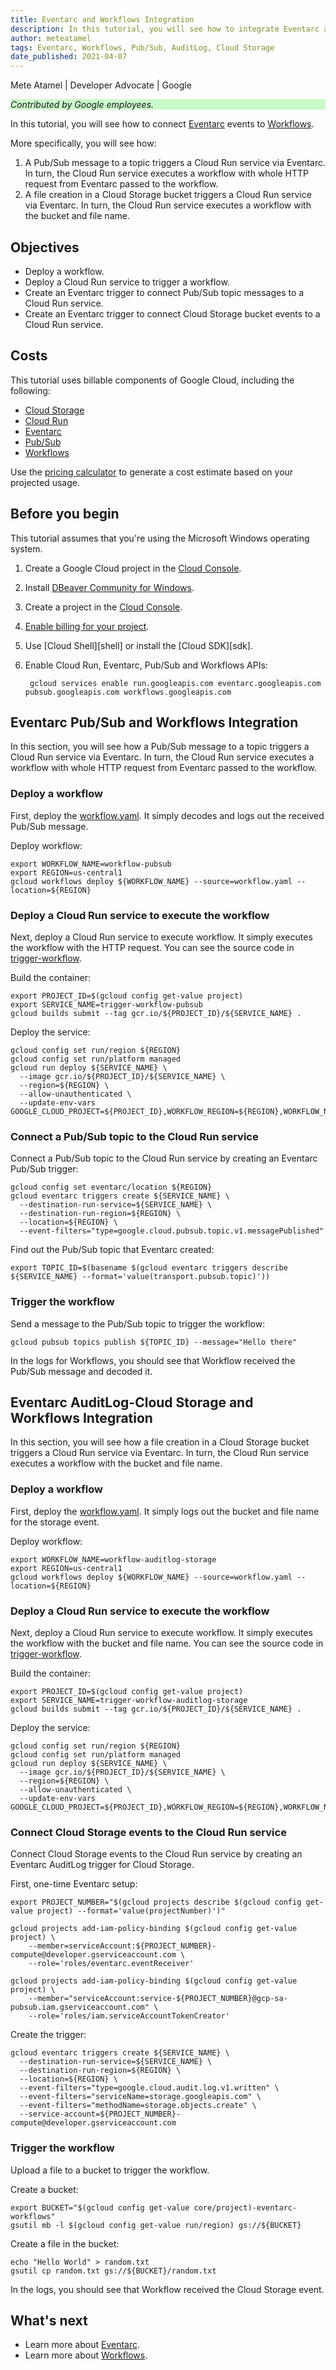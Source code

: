```yaml
---
title: Eventarc and Workflows Integration
description: In this tutorial, you will see how to integrate Eventarc and Worklows
author: meteatamel
tags: Eventarc, Workflows, Pub/Sub, AuditLog, Cloud Storage
date_published: 2021-04-07
---
```


Mete Atamel | Developer Advocate | Google

<p style="background-color:#CAFACA;"><i>Contributed by Google employees.</i></p>

In this tutorial, you will see how to connect
[Eventarc](https://cloud.google.com/eventarc/docs) events to
[Workflows](https://cloud.google.com/workflows/docs).

More specifically, you will see how:

1. A Pub/Sub message to a topic triggers a Cloud Run service via Eventarc.
   In turn, the Cloud Run service executes a workflow with whole HTTP request
   from Eventarc passed to the workflow.
2. A file creation in a Cloud Storage bucket triggers a Cloud Run service
   via Eventarc. In turn, the Cloud Run service executes a workflow with the
   bucket and file name.

## Objectives

* Deploy a workflow.
* Deploy a Cloud Run service to trigger a workflow.
* Create an Eventarc trigger to connect Pub/Sub topic messages to a Cloud Run service.
* Create an Eventarc trigger to connect Cloud Storage bucket events to a Cloud Run service.

## Costs

This tutorial uses billable components of Google Cloud, including the following:

* [Cloud Storage](https://cloud.google.com/storage)
* [Cloud Run](https://cloud.google.com/run)
* [Eventarc](https://cloud.google.com/eventarc)
* [Pub/Sub](https://cloud.google.com/pubsub)
* [Workflows](https://cloud.google.com/workflows)

Use the [pricing calculator](https://cloud.google.com/products/calculator) to
generate a cost estimate based on your projected usage.

## Before you begin

This tutorial assumes that you're using the Microsoft Windows operating system.

1. Create a Google Cloud project in the [Cloud Console](https://console.cloud.google.com/).
1. Install [DBeaver Community for Windows](https://dbeaver.io/download/).

1. Create a project in the [Cloud Console](https://console.cloud.google.com/).
1. [Enable billing for your project](https://cloud.google.com/billing/docs/how-to/modify-project).
1. Use [Cloud Shell][shell] or install the [Cloud SDK][sdk].
1. Enable Cloud Run, Eventarc, Pub/Sub and Workflows APIs:

        gcloud services enable run.googleapis.com eventarc.googleapis.com pubsub.googleapis.com workflows.googleapis.com

## Eventarc Pub/Sub and Workflows Integration

In this section, you will see how a Pub/Sub message to a topic triggers a
Cloud Run service via Eventarc. In turn, the Cloud Run service executes a
workflow with whole HTTP request from Eventarc passed to the workflow.

### Deploy a workflow

First, deploy the [workflow.yaml](eventarc-pubsub/workflow.yaml). It simply
decodes and logs out the received Pub/Sub message.

Deploy workflow:

    export WORKFLOW_NAME=workflow-pubsub
    export REGION=us-central1
    gcloud workflows deploy ${WORKFLOW_NAME} --source=workflow.yaml --location=${REGION}

### Deploy a Cloud Run service to execute the workflow

Next, deploy a Cloud Run service to execute workflow. It simply executes the
workflow with the HTTP request. You can see the source code in
[trigger-workflow](eventarc-pubsub/trigger-workflow).

Build the container:

    export PROJECT_ID=$(gcloud config get-value project)
    export SERVICE_NAME=trigger-workflow-pubsub
    gcloud builds submit --tag gcr.io/${PROJECT_ID}/${SERVICE_NAME} .

Deploy the service:

    gcloud config set run/region ${REGION}
    gcloud config set run/platform managed
    gcloud run deploy ${SERVICE_NAME} \
      --image gcr.io/${PROJECT_ID}/${SERVICE_NAME} \
      --region=${REGION} \
      --allow-unauthenticated \
      --update-env-vars GOOGLE_CLOUD_PROJECT=${PROJECT_ID},WORKFLOW_REGION=${REGION},WORKFLOW_NAME=${WORKFLOW_NAME}

### Connect a Pub/Sub topic to the Cloud Run service

Connect a Pub/Sub topic to the Cloud Run service by creating an Eventarc Pub/Sub
trigger:

    gcloud config set eventarc/location ${REGION}
    gcloud eventarc triggers create ${SERVICE_NAME} \
      --destination-run-service=${SERVICE_NAME} \
      --destination-run-region=${REGION} \
      --location=${REGION} \
      --event-filters="type=google.cloud.pubsub.topic.v1.messagePublished"

Find out the Pub/Sub topic that Eventarc created:

    export TOPIC_ID=$(basename $(gcloud eventarc triggers describe ${SERVICE_NAME} --format='value(transport.pubsub.topic)'))

### Trigger the workflow

Send a message to the Pub/Sub topic to trigger the workflow:

    gcloud pubsub topics publish ${TOPIC_ID} --message="Hello there"

In the logs for Workflows, you should see that Workflow received the Pub/Sub
message and decoded it.

## Eventarc AuditLog-Cloud Storage and Workflows Integration

In this section, you will see how a file creation in a Cloud Storage bucket
triggers a Cloud Run service via Eventarc. In turn, the Cloud Run service
executes a workflow with the bucket and file name.

### Deploy a workflow

First, deploy the [workflow.yaml](eventarc-auditlog-storage/workflow.yaml). It
simply logs out the bucket and file name for the storage event.

Deploy workflow:

    export WORKFLOW_NAME=workflow-auditlog-storage
    export REGION=us-central1
    gcloud workflows deploy ${WORKFLOW_NAME} --source=workflow.yaml --location=${REGION}

### Deploy a Cloud Run service to execute the workflow

Next, deploy a Cloud Run service to execute workflow. It simply executes the
workflow with the bucket and file name. You can see the source code in
[trigger-workflow](eventarc-auditlog-storage/trigger-workflow).

Build the container:

    export PROJECT_ID=$(gcloud config get-value project)
    export SERVICE_NAME=trigger-workflow-auditlog-storage
    gcloud builds submit --tag gcr.io/${PROJECT_ID}/${SERVICE_NAME} .

Deploy the service:

    gcloud config set run/region ${REGION}
    gcloud config set run/platform managed
    gcloud run deploy ${SERVICE_NAME} \
      --image gcr.io/${PROJECT_ID}/${SERVICE_NAME} \
      --region=${REGION} \
      --allow-unauthenticated \
      --update-env-vars GOOGLE_CLOUD_PROJECT=${PROJECT_ID},WORKFLOW_REGION=${REGION},WORKFLOW_NAME=${WORKFLOW_NAME}

### Connect Cloud Storage events to the Cloud Run service

Connect Cloud Storage events to the Cloud Run service by creating an Eventarc
AuditLog trigger for Cloud Storage.

First, one-time Eventarc setup:

    export PROJECT_NUMBER="$(gcloud projects describe $(gcloud config get-value project) --format='value(projectNumber)')"

    gcloud projects add-iam-policy-binding $(gcloud config get-value project) \
        --member=serviceAccount:${PROJECT_NUMBER}-compute@developer.gserviceaccount.com \
        --role='roles/eventarc.eventReceiver'

    gcloud projects add-iam-policy-binding $(gcloud config get-value project) \
        --member="serviceAccount:service-${PROJECT_NUMBER}@gcp-sa-pubsub.iam.gserviceaccount.com" \
        --role='roles/iam.serviceAccountTokenCreator'

Create the trigger:

    gcloud eventarc triggers create ${SERVICE_NAME} \
      --destination-run-service=${SERVICE_NAME} \
      --destination-run-region=${REGION} \
      --location=${REGION} \
      --event-filters="type=google.cloud.audit.log.v1.written" \
      --event-filters="serviceName=storage.googleapis.com" \
      --event-filters="methodName=storage.objects.create" \
      --service-account=${PROJECT_NUMBER}-compute@developer.gserviceaccount.com

### Trigger the workflow

Upload a file to a bucket to trigger the workflow.

Create a bucket:

    export BUCKET="$(gcloud config get-value core/project)-eventarc-workflows"
    gsutil mb -l $(gcloud config get-value run/region) gs://${BUCKET}

Create a file in the bucket:

    echo "Hello World" > random.txt
    gsutil cp random.txt gs://${BUCKET}/random.txt

In the logs, you should see that Workflow received the Cloud Storage event.

## What's next

* Learn more about [Eventarc](https://cloud.google.com/eventarc/docs).
* Learn more about [Workflows](https://cloud.google.com/workflows/docs).